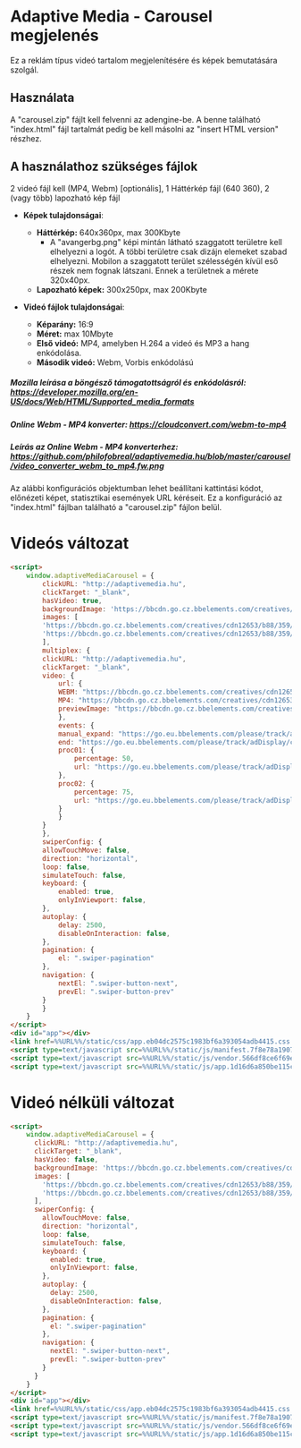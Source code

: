 # Adaptive Media - Carousel megjelenés

Ez a reklám típus videó tartalom megjelenítésére és képek bemutatására szolgál.

## Használata

A "carousel.zip" fájlt kell felvenni az adengine-be. A benne található "index.html" 
fájl tartalmát pedig be kell másolni az "insert HTML version" részhez.

## A használathoz szükséges fájlok

2 videó fájl kell (MP4, Webm) [optionális], 
1 Háttérkép fájl (640 360),
2 (vagy több) lapozható kép fájl

* **Képek tulajdonságai**:
    * **Háttérkép:** 640x360px, max 300Kbyte
        * A "avangerbg.png" képi mintán látható szaggatott területre kell elhelyezni a logót. A többi területre csak dizájn elemeket szabad elhelyezni. Mobilon a szaggatott terület szélességén kívül eső részek nem fognak látszani. Ennek a területnek a mérete 320x40px.
    * **Lapozható képek:** 300x250px, max 200Kbyte

* **Videó fájlok tulajdonságai**:
    * **Képarány:** 16:9
    * **Méret:** max 10Mbyte
    * **Első videó:** MP4, amelyben H.264 a videó és MP3 a hang enkódolása. 
    * **Második videó:** Webm, Vorbis enkódolású

##### Mozilla leírása a böngésző támogatottságról és enkódolásról: https://developer.mozilla.org/en-US/docs/Web/HTML/Supported_media_formats
##### Online Webm - MP4 konverter: https://cloudconvert.com/webm-to-mp4
##### Leírás az Online Webm - MP4 konverterhez: https://github.com/philofobreal/adaptivemedia.hu/blob/master/carousel/video_converter_webm_to_mp4.fw.png

Az alábbi konfigurációs objektumban lehet beállítani kattintási kódot, előnézeti képet, statisztikai események URL kéréseit. Ez a konfiguráció az "index.html" fájlban található a "carousel.zip" fájlon belül. 

# Videós változat
```html
<script>
    window.adaptiveMediaCarousel = {
        clickURL: "http://adaptivemedia.hu",
        clickTarget: "_blank",
        hasVideo: true,
        backgroundImage: 'https://bbcdn.go.cz.bbelements.com/creatives/cdn12653/b88/359/5/b883595/extra/avangerbg_minta_03.fw.png',
        images: [
        'https://bbcdn.go.cz.bbelements.com/creatives/cdn12653/b88/359/5/b883595/extra/avangers2_05.fw.png',
        'https://bbcdn.go.cz.bbelements.com/creatives/cdn12653/b88/359/5/b883595/extra/avangers_tanos_06.fw.png'
        ],
        multiplex: {
        clickURL: "http://adaptivemedia.hu",
        clickTarget: "_blank",
        video: {
            url: {
            WEBM: "https://bbcdn.go.cz.bbelements.com/creatives/cdn12653/b88/359/5/b883595/extra/infinitywar.webm",
            MP4: "https://bbcdn.go.cz.bbelements.com/creatives/cdn12653/b88/359/5/b883595/extra/infinitywar.mp4",
            previewImage: "https://bbcdn.go.cz.bbelements.com/creatives/cdn12653/b88/359/5/b883595/extra/maxresdefault1.jpg"
            },
            events: {
            manual_expand: "https://go.eu.bbelements.com/please/track/adDisplay/campaign/196751/plan/769887/banner/824621/bannerType/9/?",
            end: "https://go.eu.bbelements.com/please/track/adDisplay/campaign/196751/plan/769890/banner/824621/bannerType/9/?",
            proc01: {
                percentage: 50,
                url: "https://go.eu.bbelements.com/please/track/adDisplay/campaign/196751/plan/769882/banner/824621/bannerType/9/?"
            },
            proc02: {
                percentage: 75,
                url: "https://go.eu.bbelements.com/please/track/adDisplay/campaign/196751/plan/769884/banner/824621/bannerType/9/?"
            }
            }
        }
        },
        swiperConfig: {
        allowTouchMove: false,        
        direction: "horizontal",
        loop: false,
        simulateTouch: false,
        keyboard: {
            enabled: true,
            onlyInViewport: false,
        },
        autoplay: {
            delay: 2500,
            disableOnInteraction: false,
        },
        pagination: {
            el: ".swiper-pagination"
        },
        navigation: {
            nextEl: ".swiper-button-next",
            prevEl: ".swiper-button-prev"
        }
        }
    }
</script>
<div id="app"></div>
<link href=%%URL%%/static/css/app.eb04dc2575c1983bf6a393054adb4415.css rel=stylesheet>
<script type=text/javascript src=%%URL%%/static/js/manifest.7f8e78a1907289d7b77b.js></script> 
<script type=text/javascript src=%%URL%%/static/js/vendor.566df8ce6f69e6fccca6.js></script> 
<script type=text/javascript src=%%URL%%/static/js/app.1d16d6a850be115c1b72.js></script>
```


# Videó nélküli változat

```html
<script>
    window.adaptiveMediaCarousel = {
      clickURL: "http://adaptivemedia.hu",
      clickTarget: "_blank",
      hasVideo: false,
      backgroundImage: 'https://bbcdn.go.cz.bbelements.com/creatives/cdn12653/b88/359/5/b883595/extra/avangerbg_minta_03.fw.png',
      images: [
        'https://bbcdn.go.cz.bbelements.com/creatives/cdn12653/b88/359/5/b883595/extra/avangers2_05.fw.png',
        'https://bbcdn.go.cz.bbelements.com/creatives/cdn12653/b88/359/5/b883595/extra/avangers_tanos_06.fw.png'
      ],
      swiperConfig: {
        allowTouchMove: false,        
        direction: "horizontal",
        loop: false,
        simulateTouch: false,
        keyboard: {
          enabled: true,
          onlyInViewport: false,
        },
        autoplay: {
          delay: 2500,
          disableOnInteraction: false,
        },
        pagination: {
          el: ".swiper-pagination"
        },
        navigation: {
          nextEl: ".swiper-button-next",
          prevEl: ".swiper-button-prev"
        }
      }
    }
</script>
<div id="app"></div>
<link href=%%URL%%/static/css/app.eb04dc2575c1983bf6a393054adb4415.css rel=stylesheet>
<script type=text/javascript src=%%URL%%/static/js/manifest.7f8e78a1907289d7b77b.js></script> 
<script type=text/javascript src=%%URL%%/static/js/vendor.566df8ce6f69e6fccca6.js></script> 
<script type=text/javascript src=%%URL%%/static/js/app.1d16d6a850be115c1b72.js></script>
```
